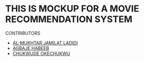 # THIS IS MOCKUP FOR A MOVIE RECOMMENDATION SYSTEM 

CONTRIBUTORS
- [AL-MUKHTAR JAMILAT LADIDI](https://github.com/Didimukhtar)
- [AGBAJE HABEEB](https://github.com/Hab-eeb)
- [CHUKWUDE OKECHUKWU](https://github.com/OkeyChukwude)